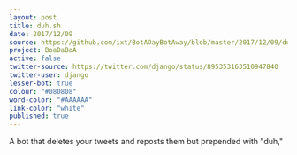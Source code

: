 ```yaml
---
layout: post
title: duh.sh
date: 2017/12/09
source: https://github.com/ixt/BotADayBotAway/blob/master/2017/12/09/duh.sh
project: BoaDaBoA
active: false
twitter-source: https://twitter.com/django/status/895353163510947840
twitter-user: django
lesser-bot: true
colour: "#080808"
word-color: "#AAAAAA"
link-color: "white"
published: true
---
```

 

A bot that deletes your tweets and reposts them but prepended with "duh,"
